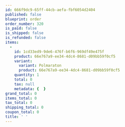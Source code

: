```yaml
---
id: 666f9dc9-65ff-44cb-aefa-fbf6054d2404
published: false
blueprint: order
order_number: 320
is_paid: false
is_shipped: false
is_refunded: false
items:
  -
    id: 1cd33ed9-9de6-476f-b6f6-969df49e475f
    product: 66e767a9-ee34-4dc4-8681-d09bb59f0cf5
    variant:
      variant: Polmaraton
      product: 66e767a9-ee34-4dc4-8681-d09bb59f0cf5
    quantity: 1
    total: 0
    tax: null
    metadata: {  }
grand_total: 0
items_total: 0
tax_total: 0
shipping_total: 0
coupon_total: 0
title: ' '
---
```

